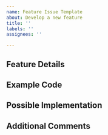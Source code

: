 ```yaml
---
name: Feature Issue Template
about: Develop a new feature
title: ''
labels: ''
assignees: ''

---
```

<!--- Provide a general summary of the new feature in the Title above -->

## Feature Details
<!--- What should the new feature add -->

## Example Code
<!--- Not required, what might code using this new feature look like -->

## Possible Implementation
<!--- Not required, suggest an idea for implementing addition or change -->

## Additional Comments
<!--- Not required, anything else import pertaining to this feature -->

